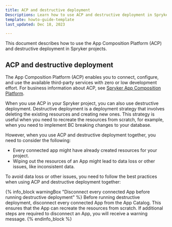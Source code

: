 ```yaml
---
title: ACP and destructive deployment
Descriptions: Learn how to use ACP and destructive deployment in Spryker projects.
template: howto-guide-template
last_updated: Dec 18, 2023

---
```


This document describes how to use the App Composition Platform (ACP) and destructive deployment in Spryker projects.

## ACP and destructive deployment

The App Composition Platform (ACP) enables you to connect, configure, and use the available third-party services with zero or low development effort. For business information about ACP, see [Spryker App Composition Platform](https://spryker.com/app-composition-platform/#/).

When you use ACP in your Spryker project, you can also use destructive deployment. Destructive deployment is a deployment strategy that involves deleting the existing resources and creating new ones. This strategy is useful when you need to recreate the resources from scratch, for example, when you need to implement BC breaking changes to your database.

However, when you use ACP and destructive deployment together, you need to consider the following:
* Every connected app might have already created resources for your project.
* Wiping out the resources of an App might lead to data loss or other issues, like inconsistent data.

To avoid data loss or other issues, you need to follow the best practices when using ACP and destructive deployment together:

{% info_block warningBox "Disconnect every connected App before running destructive deployment" %}
Before running destructive deployment, disconnect every connected App from the App Catalog.
This ensures that the App can recreate the resources from scratch.
If additional steps are required to disconnect an App, you will receive a warning message.
{% endinfo_block %}

